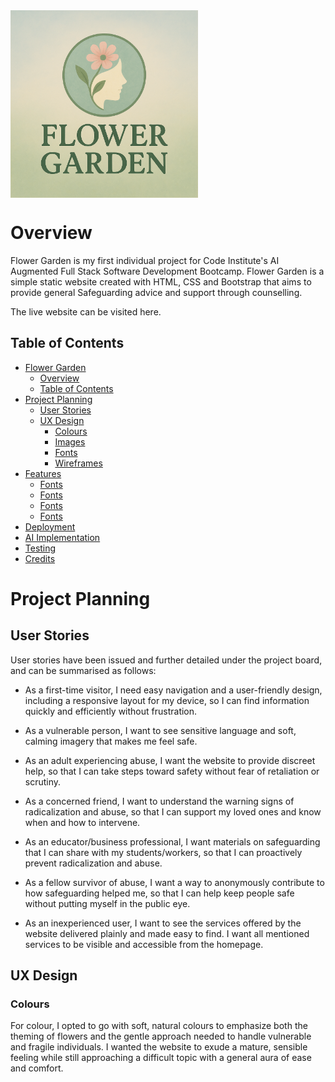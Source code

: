 <h1 style="display:none">Flower Garden</h1>
<img src="assets/images/flower-garden-logo.png" alt="Flower Garden Logo" width="300" style="vertical-align:middle">

# Overview
Flower Garden is my first individual project for Code Institute's AI Augmented Full Stack Software Development Bootcamp. Flower Garden is a simple static website created with HTML, CSS and Bootstrap that aims to provide general Safeguarding advice and support through counselling.

The live website can be visited here.

## Table of Contents

- [Flower Garden](#flower-garden)
  - [Overview](#overview)
  - [Table of Contents](#table-of-contents)
- [Project Planning](#pages)
  - [User Stories](#stories)
  - [UX Design](#home)
    - [Colours](#counselling)
    - [Images](#about-us)
    - [Fonts](#about-us)
    - [Wireframes](#about-us)
- [Features](#accessibility)
  - [Fonts](#about-us)
  - [Fonts](#about-us)
  - [Fonts](#about-us)
  - [Fonts](#about-us)
- [Deployment](#technologies-used)
- [AI Implementation](#about-us)
- [Testing](#how-to-use)
- [Credits](#contact)

# Project Planning

## User Stories

User stories have been issued and further detailed under the project board, and can be summarised as follows:

- As a first-time visitor, I need easy navigation and a user-friendly design, including a responsive layout for my device, so I can find information quickly and efficiently without frustration.

- As a vulnerable person, I want to see sensitive language and soft, calming imagery that makes me feel safe.

- As an adult experiencing abuse, I want the website to provide discreet help, so that I can take steps toward safety without fear of retaliation or scrutiny.

- As a concerned friend, I want to understand the warning signs of radicalization and abuse, so that I can support my loved ones and know when and how to intervene.

- As an educator/business professional, I want materials on safeguarding that I can share with my students/workers, so that I can proactively prevent radicalization and abuse.

- As a fellow survivor of abuse, I want a way to anonymously contribute to how safeguarding helped me, so that I can help keep people safe without putting myself in the public eye.

- As an inexperienced user, I want to see the services offered by the website delivered plainly and made easy to find. I want all mentioned services to be visible and accessible from the homepage.

## UX Design

### Colours

For colour, I opted to go with soft, natural colours to emphasize both the theming of flowers and the gentle approach needed to handle vulnerable and fragile individuals. I wanted the website to exude a mature, sensible feeling while still approaching a difficult topic with a general aura of ease and comfort.